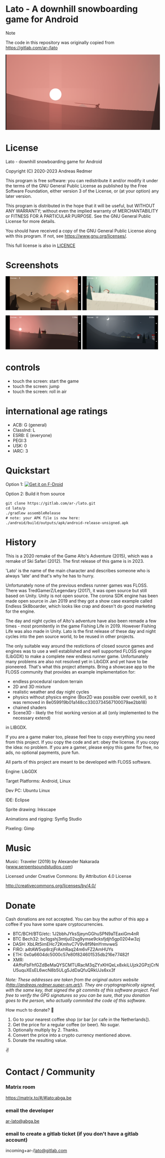 # Lato - A downhill snowboarding game for Android

> [!NOTE]
> The code in this repository was originally copied from https://gitlab.com/ar-/lato

![screenshot](metadata/en-GB/images/featureGraphic.png)

# License
Lato - downhill snowboarding game for Android

Copyright (C) 2020-2023 Andreas Redmer

This program is free software: you can redistribute it and/or modify it under the terms of the GNU General Public License as published by the Free Software Foundation, either version 3 of the License, or (at your option) any later version.

This program is distributed in the hope that it will be useful, but WITHOUT ANY WARRANTY; without even the implied warranty of MERCHANTABILITY or FITNESS FOR A PARTICULAR PURPOSE. See the GNU General Public License for more details.

You should have received a copy of the GNU General Public License along with this program. If not, see <https://www.gnu.org/licenses/>.

This full license is also in [LICENCE](LICENCE)

# Screenshots
<p float="left">
  <img src="metadata/en-GB/images/phoneScreenshots/lato_dawn.png" width="49%" />
  <img src="metadata/en-GB/images/phoneScreenshots/lato_day.png" width="49%" /> 
</p>

<p float="left">
  <img src="metadata/en-GB/images/phoneScreenshots/lato_dusk.png" width="49%" />
  <img src="metadata/en-GB/images/phoneScreenshots/lato_night.png" width="49%" /> 
</p>

# controls
* touch the screen: start the game
* touch the screen: jump
* touch the screen: roll in air

# international age ratings

*    ACB: G (general)
*    ClassInd: L
*    ESRB: E (everyone)
*    PEGI:3
*    USK: 0
*    IARC: 3

# Quickstart

Option 1: [![Get it on F-Droid](https://f-droid.org/wiki/images/3/31/F-Droid-button_get-it-on_smaller.png)](https://f-droid.org/packages/ardash.lato/)

Option 2: Build it from source

	git clone https://gitlab.com/ar-/lato.git
	cd lato/p
	./gradlew assembleRelease
	# note: your APK file is now here: ./android/build/outputs/apk/android-release-unsigned.apk

# History

This is a 2020 remake of the Game Alto's Adventure (2015), which was a remake of Ski Safari (2012). The first release of this game is in 2023.

'Lato' is the name of the main character and describes someone who is always 'late' and that's why he has to hurry.

Unfortunately none of the previous endless runner games was FLOSS. There was TredGamerZ/Legendary (2017), it was open source but still based on Unity. Unity is not open source. The corona SDK engine has been made open source in Jan 2019 and they got a show case example called Endless Sk8boarder, which looks like crap and doesn't do good marketing for the engine.

The day and night cycles of Alto's adventure have also been remade a few times - most promitently in the game Fishing Life in 2019. However Fishing Life was also made in Unity. Lato is the first release of these day and night cycles into the pen source world, to be reused in other projects.

The only suitable way around the restictions of closed source games and engines was to use a well established and well supported FLOSS engine (LibGDX) to make a complete new endless runner game. Unfortunately many problems are also not resolved yet in LibGDX and yet have to be pioneered. That's what this project attempts. Bring a showcase app to the FLOSS community that provides an example implementation for:
* endless procedural random terrain
* 2D and 3D mixture
* realistic weather and day night cycles
* physics without physics engine (Box2D was possible over overkill, so it was removed in 8e059919b01a148cc3303734567100079ae2bb18)
* chained shaders
* Scene3D - likely the frist working version at all (only implemented to the necessary extend)

in LIBGDX.

If you are a game maker too, please feel free to copy everything you need from this project. If you copy the code and art: obey the license. If you copy the idea: no problem. If you are a gamer, please enjoy this game for free, no ads, no optional payments, pure fun.

All parts of this project are meant to be developed with FLOSS software.

Engine: LibGDX

Target Platforms: Android, Linux

Dev PC: Ubuntu Linux

IDE: Eclipse

Sprite drawing: Inkscape

Animations and rigging: Synfig Studio

Pixeling: Gimp

# Music

Music: Traveler (2019) by Alexander Nakarada (www.serpentsoundstudios.com)

Licensed under Creative Commons: By Attribution 4.0 License

http://creativecommons.org/licenses/by/4.0/

# Donate

Cash donations are not accepted. You can buy the author of this app a coffee if you have some spare cryptocurrencies.

* BTC/BCH/BTG/etc: 1J2bbhJYksSjeynGGhuSPN9aTEaxiGm4nR
* BTC Bech32: bc1qgshj3mtju02sg9ymse9cksfjdjh5gp0204w3zj
* DASH: XbLRt5imEHc72KmhvC7V9v8f9NmYrmvweS
* FIRO: a4tAW5vp8rzjFrAxhRaq24m6vFZ2AmHUYs
* ETH: 0x0a6604dc5000c57e80f824601535db216e77482f
* XMR: 4AffoFbFhfGZdBeMaQYSCMTURacM3qZYxKHQeLx8xkiLUjzk2GPzjCrNU5uquXEsEL6wcN8b5ULg5JdDaQfuQRkUJs6xx3f

*Note: These addresses are taken from the original autors website (http://andreas.redmer.super-sm.art/). They are cryptographically signed, with the same key, that signed the git commits of this software project. Feel free to verify the GPG signatures so you can be sure, that you donation goes to the person, who actually commited the code of this software.*

How much to donate? 🙂

1. Go to your nearest coffee shop (or bar [or cafe in the Netherlands]).
2. Get the price for a regular coffee (or beer). No sugar.
3. Optionally multiply by 2. Thanks.
4. Convert the price into a crypto currency mentioned above. 
5. Donate the resulting value.

✌️

# Contact / Community
### Matrix room
https://matrix.to/#/#lato:abga.be

### email the developer
ar-lato@abga.be

### email to create a gitlab ticket (if you don't have a gitlab account)
incoming+ar-/lato@gitlab.com
